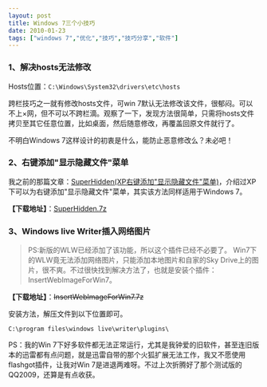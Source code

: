 ```yaml
---
layout: post
title: Windows 7三个小技巧
date: 2010-01-23
tags: ["windows 7","优化","技巧","技巧分享","软件"]
---
```


### 1、解决hosts无法修改

Hosts位置：`C:\Windows\System32\drivers\etc\hosts`

跨栏技巧之一就有修改hosts文件，可win 7默认无法修改该文件，很郁闷。可以不上×网，但不可以不跨栏滴。观察了一下，发现方法很简单，只需将hosts文件拷贝至其它任意位置，比如桌面，然后随意修改，再覆盖回原文件就行了。

不明白Windows 7这样设计的初衷是什么，能防止恶意修改么？未必吧！

<!--more-->

### 2、右键添加"显示隐藏文件"菜单

我之前的那篇文章：[SuperHidden(XP右键添加"显示隐藏文件"菜单)](http://www.kisa747.com/superhidden-for-xp.html)，介绍过XP下可以为右键添加"显示隐藏文件"菜单，其实该方法同样适用于Windows 7。

**【下载地址】**：[SuperHidden.7z](https://dl.dropbox.com/u/3633907/download/superhidden.7z)

### 3、Windows live Writer插入网络图片

> PS:新版的WLW已经添加了该功能，所以这个插件已经不必要了。
Win7下的WLW竟无法添加网络图片，只能添加本地图片和自家的Sky Drive上的图片，很不爽。不过很快找到解决方法了，也就是安装个插件：InsertWebImageForWin7。

**【下载地址】**：<del datetime="2012-02-26T01:40:43+00:00">InsertWebImageForWin7.7z</del>

安装方法，解压文件到以下位置即可。

`C:\program files\windows live\writer\plugins\`

PS：我的Win 7下好多软件都无法正常运行，尤其是我钟爱的旧软件，甚至连旧版本的迅雷都有点问题，就是迅雷自带的那个火狐扩展无法工作，我又不愿使用flashgot插件，让我对Win 7是进退两难呀。不过上次折腾好了那个测试版的QQ2009，还算是有点收获。